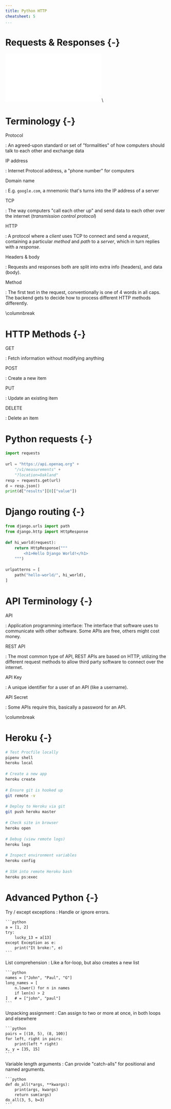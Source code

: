 ```yaml
---
title: Python HTTP
cheatsheet: 5
...
```


# Requests & Responses {-}

![requests and responses](./kickstart-backend/images/request_response.pdf)\ 


# Terminology {-}

Protocol

:   An agreed-upon standard or set of "formalities" of how computers should
talk to each other and exchange data

IP address

:   Internet Protocol address, a "phone number" for computers


Domain name

:   E.g. `google.com`, a mnemonic that's turns into the IP address of a server

TCP

:   The way computers "call each other up" and send data to each other over the
internet (*transmission control protocol*)


HTTP

:   A protocol where a *client* uses TCP to connect and send a *request*,
containing a particular *method* and *path* to a *server*, which in turn
replies with a *response*.

Headers & body

:   Requests and responses both are split into extra info (headers), and data
(body).

Method

:   The first text in the request, conventionally is one of 4 words in all
caps. The backend gets to decide how to process different HTTP methods
differently.

\columnbreak

# HTTP Methods {-}


GET

:   Fetch information without modifying anything


POST

:   Create a new item


PUT

:   Update an existing item


DELETE

:   Delete an item


# Python requests {-}

```python
import requests

url = "https://api.openaq.org" +
    "/v1/measurements" +
    "?location=Oakland"
resp = requests.get(url)
d = resp.json()
print(d["results"][0]["value"])
```


# Django routing {-}

```python
from django.urls import path
from django.http import HttpResponse

def hi_world(request):
    return HttpResponse("""
        <h1>Hello Django World!</h1>
    """)

urlpatterns = [
    path("hello-world/", hi_world),
]
```

# API Terminology {-}

API

:   Application programming interface: The interface that software uses to
communicate with other software. Some APIs are free, others might cost money.


REST API

:   The most common type of API, REST APIs are based on HTTP, utilizing the
different request methods to allow third party software to connect over the
internet.


API Key

:   A unique identifier for a user of an API (like a username).


API Secret

:   Some APIs require this, basically a password for an API.



\columnbreak

# Heroku {-}

```bash
# Test Procfile locally
pipenv shell
heroku local

# Create a new app
heroku create

# Ensure git is hooked up
git remote -v

# Deploy to Heroku via git
git push heroku master

# Check site in browser
heroku open

# Debug (view remote logs)
heroku logs

# Inspect environment variables
heroku config

# SSH into remote Heroku bash
heroku ps:exec
```

# Advanced Python {-}

Try / except exceptions
:   Handle or ignore errors.

    ```python
    a = [1, 2]
    try:
        lucky_13 = a[13]
    except Exception as e:
        print("It broke:", e)
    ```

List comprehension
:   Like a for-loop, but also creates a new list

    ```python
    names = ["John", "Paul", "G"]
    long_names = [
        n.lower() for n in names
        if len(n) > 2
    ]   # = ["john", "paul"]
    ```


Unpacking assignment
:   Can assign to two or more at once, in both loops and elsewhere

    ```python
    pairs = [(10, 5), (8, 100)]
    for left, right in pairs:
        print(left * right)
    x, y = [35, 15]
    ```


<!--
sets
:   like dicts, but no values. can do arithmetic.

    ```python
    a = {"a", 1, 4, "b"}
    b = {"a", "b"}
    print(a - b)  #  {1, 4}
    ```
-->

Variable length arguments
:   Can provide "catch-alls" for positional and named arguments.

    ```python
    def do_all(*args, **kwargs):
        print(args, kwargs)
        return sum(args)
    do_all(3, 5, b=3)
    ```




<!--
# Minimal Django Boilerplate {-}

While insufficient for larger projects, this mini-Django boilerplate is great
for tiny web apps.

Procfile

:   Used by Heroku to know how to launch the server


Pipfile

:   Contains PyPI dependencies.


urls.py

:   Contains routing: Matches up paths to *views* which it imports from the
`views.py` file.


views.py

:   Contains code for templating and formatting responses to send back.
-->

